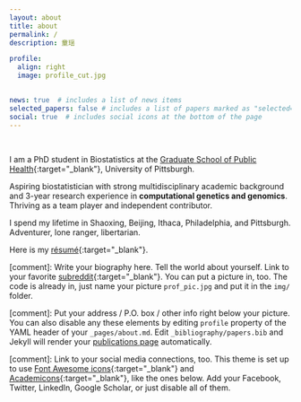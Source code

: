 ```yaml
---
layout: about
title: about
permalink: /
description: 童瑶

profile:
  align: right
  image: profile_cut.jpg
  

news: true  # includes a list of news items
selected_papers: false # includes a list of papers marked as "selected={true}"
social: true  # includes social icons at the bottom of the page
---
```


<br/>

I am a PhD student in Biostatistics at the [Graduate School of Public Health](https://publichealth.pitt.edu/){:target="\_blank"}, University of Pittsburgh.

Aspiring biostatistician with strong multidisciplinary academic background and 3-year research experience in **computational genetics and genomics**. Thriving as a team player and independent contributor. 

I spend my lifetime in Shaoxing, Beijing, Ithaca, Philadelphia, and Pittsburgh. Adventurer, lone ranger, libertarian.

Here is my [résumé](../assets/pdf/YaoTong_resume_TA.pdf){:target="\_blank"}.

[comment]: Write your biography here. Tell the world about yourself. Link to your favorite [subreddit](http://reddit.com){:target="\_blank"}. You can put a picture in, too. The code is already in, just name your picture `prof_pic.jpg` and put it in the `img/` folder.

[comment]: Put your address / P.O. box / other info right below your picture. You can also disable any these elements by editing `profile` property of the YAML header of your `_pages/about.md`. Edit `_bibliography/papers.bib` and Jekyll will render your [publications page](/al-folio/publications/) automatically.

[comment]: Link to your social media connections, too. This theme is set up to use [Font Awesome icons](http://fortawesome.github.io/Font-Awesome/){:target="\_blank"} and [Academicons](https://jpswalsh.github.io/academicons/){:target="\_blank"}, like the ones below. Add your Facebook, Twitter, LinkedIn, Google Scholar, or just disable all of them.
